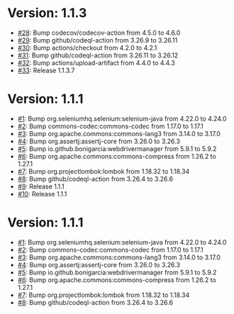 # Version: 1.1.3

* [#28](https://github.com/Jbranadev/SeleniumUtils/pull/28): Bump codecov/codecov-action from 4.5.0 to 4.6.0
* [#29](https://github.com/Jbranadev/SeleniumUtils/pull/29): Bump github/codeql-action from 3.26.9 to 3.26.11
* [#30](https://github.com/Jbranadev/SeleniumUtils/pull/30): Bump actions/checkout from 4.2.0 to 4.2.1
* [#31](https://github.com/Jbranadev/SeleniumUtils/pull/31): Bump github/codeql-action from 3.26.11 to 3.26.12
* [#32](https://github.com/Jbranadev/SeleniumUtils/pull/32): Bump actions/upload-artifact from 4.4.0 to 4.4.3
* [#33](https://github.com/Jbranadev/SeleniumUtils/pull/33): Release 1.1.3.7


# Version: 1.1.1

* [#1](https://github.com/Jbranadev/SeleniumUtils/pull/1): Bump org.seleniumhq.selenium:selenium-java from 4.22.0 to
  4.24.0
* [#2](https://github.com/Jbranadev/SeleniumUtils/pull/2): Bump commons-codec:commons-codec from 1.17.0 to 1.17.1
* [#3](https://github.com/Jbranadev/SeleniumUtils/pull/3): Bump org.apache.commons:commons-lang3 from 3.14.0 to 3.17.0
* [#4](https://github.com/Jbranadev/SeleniumUtils/pull/4): Bump org.assertj:assertj-core from 3.26.0 to 3.26.3
* [#5](https://github.com/Jbranadev/SeleniumUtils/pull/5): Bump io.github.bonigarcia:webdrivermanager from 5.9.1 to
  5.9.2
* [#6](https://github.com/Jbranadev/SeleniumUtils/pull/6): Bump org.apache.commons:commons-compress from 1.26.2 to
  1.27.1
* [#7](https://github.com/Jbranadev/SeleniumUtils/pull/7): Bump org.projectlombok:lombok from 1.18.32 to 1.18.34
* [#8](https://github.com/Jbranadev/SeleniumUtils/pull/8): Bump github/codeql-action from 3.26.4 to 3.26.6
* [#9](https://github.com/Jbranadev/SeleniumUtils/pull/9): Release 1.1.1
* [#10](https://github.com/Jbranadev/SeleniumUtils/pull/10): Release 1.1.1

# Version: 1.1.1

* [#1](https://github.com/Jbranadev/SeleniumUtils/pull/1): Bump org.seleniumhq.selenium:selenium-java from 4.22.0 to
  4.24.0
* [#2](https://github.com/Jbranadev/SeleniumUtils/pull/2): Bump commons-codec:commons-codec from 1.17.0 to 1.17.1
* [#3](https://github.com/Jbranadev/SeleniumUtils/pull/3): Bump org.apache.commons:commons-lang3 from 3.14.0 to 3.17.0
* [#4](https://github.com/Jbranadev/SeleniumUtils/pull/4): Bump org.assertj:assertj-core from 3.26.0 to 3.26.3
* [#5](https://github.com/Jbranadev/SeleniumUtils/pull/5): Bump io.github.bonigarcia:webdrivermanager from 5.9.1 to
  5.9.2
* [#6](https://github.com/Jbranadev/SeleniumUtils/pull/6): Bump org.apache.commons:commons-compress from 1.26.2 to
  1.27.1
* [#7](https://github.com/Jbranadev/SeleniumUtils/pull/7): Bump org.projectlombok:lombok from 1.18.32 to 1.18.34
* [#8](https://github.com/Jbranadev/SeleniumUtils/pull/8): Bump github/codeql-action from 3.26.4 to 3.26.6
